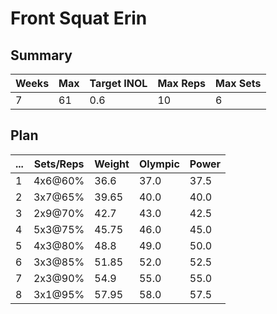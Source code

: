 # Front Squat Erin

## Summary

Weeks | Max | Target INOL | Max Reps | Max Sets
--- | --- | --- | --- | ---
7 | 61 | 0.6 | 10 | 6

## Plan

 ... | Sets/Reps | Weight | Olympic | Power
--- | --- | --- | --- | ---
1 | 4x6@60% | 36.6 | 37.0 | 37.5
2 | 3x7@65% | 39.65 | 40.0 | 40.0
3 | 2x9@70% | 42.7 | 43.0 | 42.5
4 | 5x3@75% | 45.75 | 46.0 | 45.0
5 | 4x3@80% | 48.8 | 49.0 | 50.0
6 | 3x3@85% | 51.85 | 52.0 | 52.5
7 | 2x3@90% | 54.9 | 55.0 | 55.0
8 | 3x1@95% | 57.95 | 58.0 | 57.5
